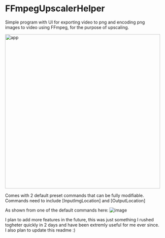 # FFmpegUpscalerHelper
Simple program with UI for exporting video to png and encoding png images to video using FFmpeg, for the purpose of upscaling.

<img width="503" alt="app" src="https://user-images.githubusercontent.com/104313051/164985734-851253cb-c93c-47d4-a642-cc3597fb0636.png">


Comes with 2 default preset commands that can be fully modifiable. 
Commands need to include [InputImgLocation] and [OutputLocation]

As shown from one of the default commands here:
![image](https://user-images.githubusercontent.com/104313051/164991166-25066fe8-5765-4c51-85a0-9b3b19c4b47b.png)

I plan to add more features in the future, this was just something I rushed togheter quickly in 2 days and have been extremly useful for me ever since. I also plan to update this readme :)
